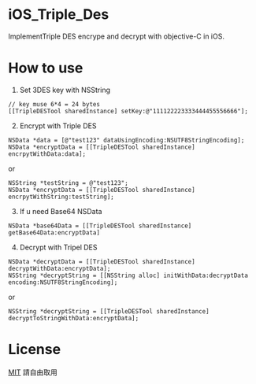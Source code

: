 # iOS_Triple_Des
ImplementTriple DES encrype and decrypt with objective-C in iOS.

# How to use

1. Set 3DES key with NSString

```
// key muse 6*4 = 24 bytes
[[TripleDESTool sharedInstance] setKey:@"111122223333444455556666"];
```

2. Encrypt with Triple DES

```
NSData *data = [@"test123" dataUsingEncoding:NSUTF8StringEncoding];
NSData *encryptData = [[TripleDESTool sharedInstance] encrpytWithData:data];
```
or
```
NSString *testString = @"test123";
NSData *encryptData = [[TripleDESTool sharedInstance] encrpytWithString:testString];
```

3. If u need Base64 NSData

```
NSData *base64Data = [[TripleDESTool sharedInstance] getBase64Data:encryptData]
```

4. Decrypt with Tripel DES

```
NSData *decryptData = [[TripleDESTool sharedInstance] decryptWithData:encryptData];
NSString *decryptString = [[NSString alloc] initWithData:decryptData encoding:NSUTF8StringEncoding];
```
or
```
NSString *decryptString = [[TripleDESTool sharedInstance] decryptToStringWithData:encryptData];
```

# License
[MIT](https://zh.wikipedia.org/wiki/MIT許可證) 請自由取用

